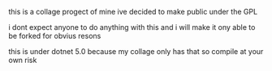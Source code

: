 this is a collage progect of mine ive decided to make public under the GPL

i dont expect anyone to do anything with this and i will make it ony able to be forked for obvius resons

this is under dotnet 5.0 because my collage only has that so compile at your own risk
